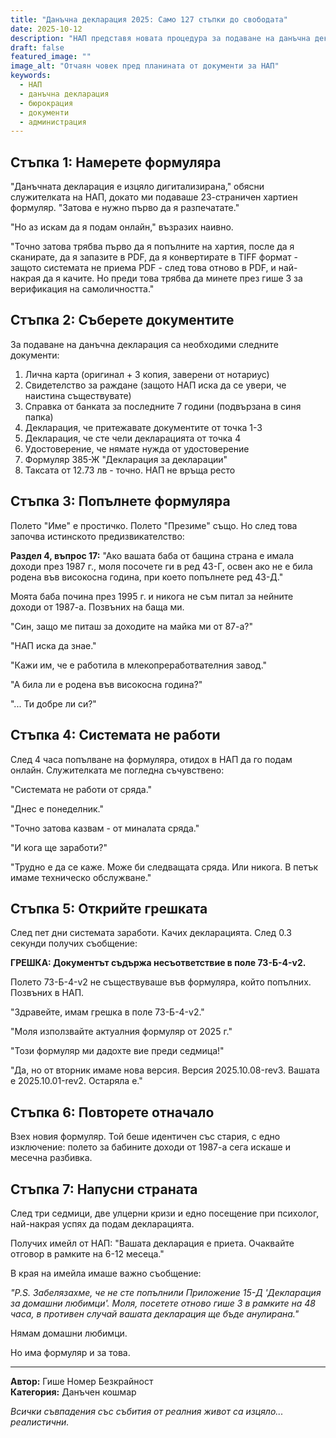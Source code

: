 ```yaml
---
title: "Данъчна декларация 2025: Само 127 стъпки до свободата"
date: 2025-10-12
description: "НАП представя новата процедура за подаване на данъчна декларация, която изисква само 3 посещения, 17 документа и безкрайно търпение"
draft: false
featured_image: ""
image_alt: "Отчаян човек пред планината от документи за НАП"
keywords:
  - НАП
  - данъчна декларация
  - бюрокрация
  - документи
  - администрация
---
```


## Стъпка 1: Намерете формуляра

"Данъчната декларация е изцяло дигитализирана," обясни служителката на НАП, докато ми подаваше 23-страничен хартиен формуляр. "Затова е нужно първо да я разпечатате."

"Но аз искам да я подам онлайн," възразих наивно.

"Точно затова трябва първо да я попълните на хартия, после да я сканирате, да я запазите в PDF, да я конвертирате в TIFF формат - защото системата не приема PDF - след това отново в PDF, и най-накрая да я качите. Но преди това трябва да минете през гише 3 за верификация на самоличността."

## Стъпка 2: Съберете документите

За подаване на данъчна декларация са необходими следните документи:

1. Лична карта (оригинал + 3 копия, заверени от нотариус)
2. Свидетелство за раждане (защото НАП иска да се увери, че наистина съществувате)
3. Справка от банката за последните 7 години (подвързана в синя папка)
4. Декларация, че притежавате документите от точка 1-3
5. Декларация, че сте чели декларацията от точка 4
6. Удостоверение, че нямате нужда от удостоверение
7. Формуляр 385-Ж "Декларация за декларации"
8. Таксата от 12.73 лв - точно. НАП не връща ресто

## Стъпка 3: Попълнете формуляра

Полето "Име" е простичко. Полето "Презиме" също. Но след това започва истинското предизвикателство:

**Раздел 4, въпрос 17:** "Ако вашата баба от бащина страна е имала доходи през 1987 г., моля посочете ги в ред 43-Г, освен ако не е била родена във високосна година, при което попълнете ред 43-Д."

Моята баба почина през 1995 г. и никога не съм питал за нейните доходи от 1987-а. Позвъних на баща ми.

"Син, защо ме питаш за доходите на майка ми от 87-а?"

"НАП иска да знае."

"Кажи им, че е работила в млекопреработвателния завод."

"А била ли е родена във високосна година?"

"... Ти добре ли си?"

## Стъпка 4: Системата не работи

След 4 часа попълване на формуляра, отидох в НАП да го подам онлайн. Служителката ме погледна съчувствено:

"Системата не работи от сряда."

"Днес е понеделник."

"Точно затова казвам - от миналата сряда."

"И кога ще заработи?"

"Трудно е да се каже. Може би следващата сряда. Или никога. В петък имаме техническо обслужване."

## Стъпка 5: Открийте грешката

След пет дни системата заработи. Качих декларацията. След 0.3 секунди получих съобщение:

**ГРЕШКА: Документът съдържа несъответствие в поле 73-Б-4-v2.**

Полето 73-Б-4-v2 не съществуваше във формуляра, който попълних. Позвъних в НАП.

"Здравейте, имам грешка в поле 73-Б-4-v2."

"Моля използвайте актуалния формуляр от 2025 г."

"Този формуляр ми дадохте вие преди седмица!"

"Да, но от вторник имаме нова версия. Версия 2025.10.08-rev3. Вашата е 2025.10.01-rev2. Остаряла е."

## Стъпка 6: Повторете отначало

Взех новия формуляр. Той беше идентичен със стария, с едно изключение: полето за бабините доходи от 1987-а сега искаше и месечна разбивка.

## Стъпка 7: Напусни страната

След три седмици, две улцерни кризи и едно посещение при психолог, най-накрая успях да подам декларацията.

Получих имейл от НАП: "Вашата декларация е приета. Очаквайте отговор в рамките на 6-12 месеца."

В края на имейла имаше важно съобщение:

*"P.S. Забелязахме, че не сте попълнили Приложение 15-Д 'Декларация за домашни любимци'. Моля, посетете отново гише 3 в рамките на 48 часа, в противен случай вашата декларация ще бъде анулирана."*

Нямам домашни любимци.

Но има формуляр и за това.

---

**Автор:** Гише Номер Безкрайност  
**Категория:** Данъчен кошмар

*Всички съвпадения със събития от реалния живот са изцяло... реалистични.*
